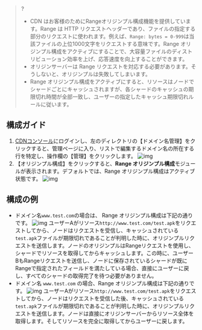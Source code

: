 > ?
>- CDN はお客様のためにRangeオリジンプル構成機能を提供しています。Range は HTTP リクエストヘッダーであり、ファイルの指定する部分のリクエストに使われます。例えば、`Range: bytes = 0-999`は当該ファイルの上位1000文字をリクエストする意味です。Range オリジンプル構成をアクティブにすることで、大容量ファイルのディストリビューション効率を上げ、応答速度を向上することができます。
>- オリジンサーバーは Range リクエストを対応する必要があります。そうしないと、オリジンプルは失敗してしまいます。
>-   Range オリジンプル構成をアクティブにすると、リソースはノードでシャードごとにキャッシュされますが、各シャードのキャッシュの期限切れ時間が全部一致し、ユーザーの指定したキャッシュ期限切れルールに従います。

## 構成ガイド
1. [CDNコンソール](https://console.cloud.tencent.com/cdn)にログインし、左のディレクトリの【ドメイン名管理】をクリックすると、管理ページに入り、リストで編集するドメイン名の所在する行を特定し、操作欄の【管理】をクリックします。
![img](https://main.qcloudimg.com/raw/19f49578c0be8e9d9509999563860b0a.png)
2. 【オリジンプル構成】をクリックすると、**Range オリジンプル構成**モジュールが表示されます。デフォルトでは、Range オリジンプル構成はアクティブ状態です。
 ![img](https://main.qcloudimg.com/raw/d4a9d9fb15b14f1bef7b79f5c56c45c4.png)

## 構成の例
- ドメイン名`www.test.com`の場合は、 Range オリジンプル構成は下記の通りです。
![img](https://main.qcloudimg.com/raw/98a3484bd477caa749311c13bfc26984.png)
ユーザーAがリソース`http://www.test.com/test.apk`をリクエストしてから、ノードはリクエストを受信し、キャッシュされている`test.apk`ファイルが期限切れであることが判明した時に、オリジンプルリクエストを送信します。ノードのオリジンプルはRangeリクエストを使用し、シャードでリソースを取得してからキャッシュします。この時に、ユーザーBもRangeリクエストを送信し、ノードに保存されているシャードが既にRangeで指定されたフィールドを満たしている場合、直接にユーザーに戻し、すべてのシャードの取得完了を待つ必要がありません。
- ドメイン名 `www.test.com` の場合、Range オリジンプル構成は下記の通りです。
![img](https://main.qcloudimg.com/raw/5b97ad9950896ef43f60e04f41db2f52.png)
  ユーザーAがリソース`http://www.test.com/test.apk`をリクエストしてから、ノードはリクエストを受信した後、キャッシュされている`test.apk`ファイルが期限切れであることが判明した時に、オリジンプルリクエストを送信します。ノードは直接にオリジンサーバーからリソース全体を取得します。そしてリソースを完全に取得してからユーザーに戻します。
